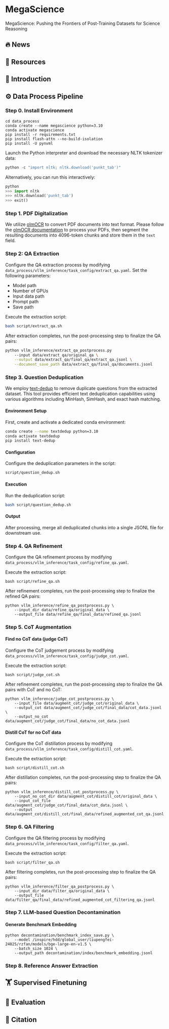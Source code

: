 # MegaScience
MegaScience: Pushing the Frontiers of Post-Training Datasets for Science Reasoning


## 🔥 News

## 💎 Resources

## 🚀 Introduction

## ⚙️ Data Process Pipeline

### Step 0. Install Environment

```
cd data_process
conda create --name megascience python=3.10
conda activate megascience
pip install -r requirements.txt
pip install flash-attn --no-build-isolation
pip install -U pynvml
```

Launch the Python interpreter and download the necessary NLTK tokenizer data:

```python
python -c "import nltk; nltk.download('punkt_tab')"
```

Alternatively, you can run this interactively:
```python
python
>>> import nltk
>>> nltk.download('punkt_tab')
>>> exit()
```

### Step 1. PDF Digitalization

We utilize [olmOCR](https://github.com/allenai/olmocr) to convert PDF documents into text format. Please follow the [olmOCR documentation](https://github.com/allenai/olmocr) to process your PDFs, then segment the resulting documents into 4096-token chunks and store them in the `text` field.

### Step 2: QA Extraction

Configure the QA extraction process by modifying `data_process/vllm_inference/task_config/extract_qa.yaml`. Set the following parameters:
- Model path
- Number of GPUs
- Input data path
- Prompt path
- Save path

Execute the extraction script:
```bash
bash script/extract_qa.sh
```

After extraction completes, run the post-processing step to finalize the QA pairs:
```bash
python vllm_inference/extract_qa_postprocess.py 
    --input data/extract_qa/original_qa \
    --output data/extract_qa/final_qa/extract_qa.jsonl \
    --document_save_path data/extract_qa/final_qa/documents.jsonl
```
### Step 3. Question Deduplication

We employ [text-dedup](https://github.com/ChenghaoMou/text-dedup) to remove duplicate questions from the extracted dataset. This tool provides efficient text deduplication capabilities using various algorithms including MinHash, SimHash, and exact hash matching.

#### Environment Setup

First, create and activate a dedicated conda environment:
```bash
conda create --name textdedup python=3.10
conda activate textdedup
pip install text-dedup
```

#### Configuration

Configure the deduplication parameters in the script:
```bash
script/question_dedup.sh
```

#### Execution

Run the deduplication script:
```bash
bash script/question_dedup.sh
```

#### Output

After processing, merge all deduplicated chunks into a single JSONL file for downstream use.

### Step 4. QA Refinement

Configure the QA refinement process by modifying `data_process/vllm_inference/task_config/refine_qa.yaml`.

Execute the extraction script:

```
bash script/refine_qa.sh
```

After refinement completes, run the post-processing step to finalize the refined QA pairs:

```
python vllm_inference/refine_qa_postprocess.py \
    --input_dir data/refine_qa/original_data \
    --output_file data/refine_qa/final_data/refined_qa.jsonl
```

### Step 5. CoT Augmentation

#### Find no CoT data (judge CoT)

Configure the CoT judgement process by modifying `data_process/vllm_inference/task_config/judge_cot.yaml`.

Execute the extraction script:

```
bash script/judge_cot.sh
```

After refinement completes, run the post-processing step to finalize the QA pairs with CoT and no CoT:

```
python vllm_inference/judge_cot_postprocess.py \
    --input_file data/augment_cot/judge_cot/original_data \
    --output_cot data/augment_cot/judge_cot/final_data/cot_data.jsonl \
    --output_no_cot data/augment_cot/judge_cot/final_data/no_cot_data.jsonl
```

#### Distill CoT for no CoT data

Configure the CoT distillation process by modifying `data_process/vllm_inference/task_config/distill_cot.yaml`.

Execute the extraction script:

```
bash script/distill_cot.sh
```

After distillation completes, run the post-processing step to finalize the QA pairs:

```
python vllm_inference/distill_cot_postprocess.py \
    --input_no_cot_dir data/augment_cot/distill_cot/original_data \
    --input_cot_file data/augment_cot/judge_cot/final_data/cot_data.jsonl \
    --output data/augment_cot/distill_cot/final_data/refined_augmented_cot_qa.jsonl
```

### Step 6. QA Filtering

Configure the QA filtering process by modifying `data_process/vllm_inference/task_config/filter_qa.yaml`.

Execute the extraction script:

```
bash script/filter_qa.sh
```

After filtering completes, run the post-processing step to finalize the QA pairs:

```
python vllm_inference/filter_qa_postprocess.py \
    --input_dir data/filter_qa/original_data \
    --output_file data/filter_qa/final_data/refined_augmented_cot_filtering_qa.jsonl
```

### Step 7. LLM-based Question Decontamination

#### Generate Benchmark Embedding

```
python decontamination/benchmark_index_save.py \
    --model /inspire/hdd/global_user/liupengfei-24025/rzfan/models/bge-large-en-v1.5 \
    --batch_size 1024 \
    --output_path decontamination/index/benchmark_embedding.jsonl
```

### Step 8. Reference Answer Extraction

## 🏋️ Supervised Finetuning

## 🎯 Evaluation

## 🥳 Citation